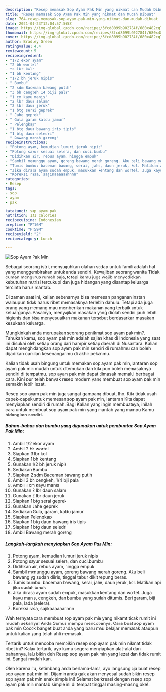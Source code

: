 ```yaml
---
description: "Resep memasak Sop Ayam Pak Min yang nikmat dan Mudah Dibuat"
title: "Resep memasak Sop Ayam Pak Min yang nikmat dan Mudah Dibuat"
slug: 764-resep-memasak-sop-ayam-pak-min-yang-nikmat-dan-mudah-dibuat
date: 2021-04-23T12:04:57.565Z
image: https://img-global.cpcdn.com/recipes/3fcd8099b902784f/680x482cq70/sop-ayam-pak-min-foto-resep-utama.jpg
thumbnail: https://img-global.cpcdn.com/recipes/3fcd8099b902784f/680x482cq70/sop-ayam-pak-min-foto-resep-utama.jpg
cover: https://img-global.cpcdn.com/recipes/3fcd8099b902784f/680x482cq70/sop-ayam-pak-min-foto-resep-utama.jpg
author: Bradley Green
ratingvalue: 4.4
reviewcount: 5
recipeingredient:
- "1/2 ekor ayam"
- "2 bh wortel"
- "3 lbr kol"
- "1 bh kentang"
- "1/2 bh jeruk nipis"
- " Bumbu"
- "2 sdm Baceman bawang putih"
- "3 bh cengkeh 14 biji pala"
- "1 cm kayu manis"
- "2 lbr daun salam"
- "2 lbr daun jeruk"
- "1 btg serai geprek"
- " Jahe geprek"
- " Gula garam kaldu jamur"
- " Pelengkap"
- "1 btg daun bawang iris tipis"
- "1 btg daun seledri"
- " Bawang merah goreng"
recipeinstructions:
- "Potong ayam, kemudian lumuri jeruk nipis"
- "Potong sayur sesuai selera, dan cuci.bumbu"
- "Didihkan air, rebus ayam, hingga empuk"
- "Sambil menunggu ayam, goreng bawang merah goreng. Aku beli bawang yg sudah diiris, tinggal tabur dikit tepung beras."
- "Tumis bumbu: baceman bawang, serai, jahe, daun jeruk, kol. Matikan api jika sudah tanak"
- "Jika dirasa ayam sudah empuk, masukkan kentang dan wortel. Juga kayu manis, cengkeh, dan bumbu yang sudah ditumis. Beri garam, biji pala, lada (selera)."
- "Koreksi rasa, sajikaaaaaannnn"
categories:
- Resep
tags:
- sop
- ayam
- pak

katakunci: sop ayam pak 
nutrition: 131 calories
recipecuisine: Indonesian
preptime: "PT16M"
cooktime: "PT59M"
recipeyield: "2"
recipecategory: Lunch

---
```



![Sop Ayam Pak Min](https://img-global.cpcdn.com/recipes/3fcd8099b902784f/680x482cq70/sop-ayam-pak-min-foto-resep-utama.jpg)

Sebagai seorang istri, menyuguhkan olahan sedap untuk famili adalah hal yang menggembirakan untuk anda sendiri. Kewajiban seorang  wanita Tidak cuman mengurus rumah saja, tetapi kamu juga wajib menyediakan kebutuhan nutrisi tercukupi dan juga hidangan yang disantap keluarga tercinta harus mantab.

Di zaman  saat ini, kalian sebenarnya bisa memesan panganan instan walaupun tidak harus ribet memasaknya terlebih dahulu. Tetapi ada juga orang yang memang mau memberikan makanan yang terbaik untuk keluarganya. Pasalnya, menyajikan masakan yang diolah sendiri jauh lebih higienis dan bisa menyesuaikan makanan tersebut berdasarkan masakan kesukaan keluarga. 



Mungkinkah anda merupakan seorang penikmat sop ayam pak min?. Tahukah kamu, sop ayam pak min adalah sajian khas di Indonesia yang saat ini disukai oleh setiap orang dari hampir setiap daerah di Nusantara. Kalian dapat menghidangkan sop ayam pak min sendiri di rumahmu dan boleh dijadikan camilan kesenanganmu di akhir pekanmu.

Kalian tidak usah bingung untuk memakan sop ayam pak min, lantaran sop ayam pak min mudah untuk ditemukan dan kita pun boleh memasaknya sendiri di tempatmu. sop ayam pak min dapat dimasak memalui berbagai cara. Kini pun telah banyak resep modern yang membuat sop ayam pak min semakin lebih lezat.

Resep sop ayam pak min juga sangat gampang dibuat, lho. Kita tidak usah capek-capek untuk memesan sop ayam pak min, lantaran Kita dapat menyiapkan sendiri di rumah. Bagi Kalian yang ingin membuatnya, inilah cara untuk membuat sop ayam pak min yang mantab yang mampu Kamu hidangkan sendiri.

<!--inarticleads1-->

##### Bahan-bahan dan bumbu yang digunakan untuk pembuatan Sop Ayam Pak Min:

1. Ambil 1/2 ekor ayam
1. Ambil 2 bh wortel
1. Siapkan 3 lbr kol
1. Siapkan 1 bh kentang
1. Gunakan 1/2 bh jeruk nipis
1. Sediakan  Bumbu
1. Siapkan 2 sdm Baceman bawang putih
1. Ambil 3 bh cengkeh, 1/4 biji pala
1. Ambil 1 cm kayu manis
1. Gunakan 2 lbr daun salam
1. Gunakan 2 lbr daun jeruk
1. Siapkan 1 btg serai geprek
1. Gunakan  Jahe geprek
1. Sediakan  Gula, garam, kaldu jamur
1. Siapkan  Pelengkap
1. Siapkan 1 btg daun bawang iris tipis
1. Siapkan 1 btg daun seledri
1. Ambil  Bawang merah goreng




<!--inarticleads2-->

##### Langkah-langkah menyiapkan Sop Ayam Pak Min:

1. Potong ayam, kemudian lumuri jeruk nipis
1. Potong sayur sesuai selera, dan cuci.bumbu
1. Didihkan air, rebus ayam, hingga empuk
1. Sambil menunggu ayam, goreng bawang merah goreng. Aku beli bawang yg sudah diiris, tinggal tabur dikit tepung beras.
1. Tumis bumbu: baceman bawang, serai, jahe, daun jeruk, kol. Matikan api jika sudah tanak
1. Jika dirasa ayam sudah empuk, masukkan kentang dan wortel. Juga kayu manis, cengkeh, dan bumbu yang sudah ditumis. Beri garam, biji pala, lada (selera).
1. Koreksi rasa, sajikaaaaaannnn




Wah ternyata cara membuat sop ayam pak min yang nikamt tidak rumit ini mudah sekali ya! Anda Semua mampu mencobanya. Cara buat sop ayam pak min Cocok banget buat anda yang baru mau belajar memasak ataupun untuk kalian yang telah ahli memasak.

Tertarik untuk mencoba membikin resep sop ayam pak min nikmat tidak ribet ini? Kalau tertarik, ayo kamu segera menyiapkan alat-alat dan bahannya, lalu bikin deh Resep sop ayam pak min yang lezat dan tidak rumit ini. Sangat mudah kan. 

Oleh karena itu, ketimbang anda berlama-lama, ayo langsung aja buat resep sop ayam pak min ini. Dijamin anda gak akan menyesal sudah bikin resep sop ayam pak min enak simple ini! Selamat berkreasi dengan resep sop ayam pak min mantab simple ini di tempat tinggal masing-masing,oke!.


